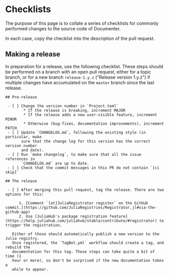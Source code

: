# Checklists

The purpose of this page is to collate a series of checklists for commonly
performed changes to the source code of Documenter.

In each case, copy the checklist into the description of the pull request.

## Making a release

In preparation for a release, use the following checklist. These steps should be performed on a branch with an open pull request, either for a topic branch, or for a new branch `release-1.y.z` ("Release version 1.y.z") if multiple changes have accumulated on the `master` branch since the last release.

````
## Pre-release

 - [ ] Change the version number in `Project.toml`
        * If the release is breaking, increment MAJOR
        * If the release adds a new user-visible feature, increment MINOR
        * Otherwise (bug-fixes, documentation improvements), increment PATCH
 - [ ] Update `CHANGELOG.md`, following the existing style (in particular, make
       sure that the change log for this version has the correct version number
       and date).
 - [ ] Run `make changelog`, to make sure that all the issue references in
       `CHANGELOG.md` are up to date.
 - [ ] Check that the commit messages in this PR do not contain `[ci skip]`

## The release

 - [ ] After merging this pull request, tag the release. There are two options for this:

      1. [Comment `[at]JuliaRegistrator register` on the GitHub commit.](https://github.com/JuliaRegistries/Registrator.jl#via-the-github-app)
      2. Use [JuliaHub's package registration feature](https://help.juliahub.com/juliahub/stable/contribute/#registrator) to trigger the registration.   

   Either of those should automatically publish a new version to the Julia registry.
   Once registered, the `TagBot.yml` workflow should create a tag, and rebuild the
   documentation for this tag. These steps can take quite a bit of time (1
   hour or more), so don't be surprised if the new documentation takes a
   while to appear.
````
